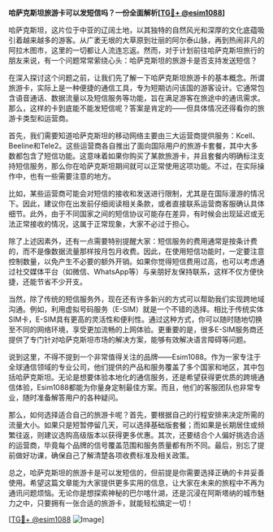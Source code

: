 **哈萨克斯坦旅游卡可以发短信吗？一份全面解析[[TG💪+ @esim1088](https://t.me/s/esim1088)]**

哈萨克斯坦，这片位于中亚的辽阔土地，以其独特的自然风光和深厚的文化底蕴吸引着越来越多的游客。从广袤无垠的大草原到壮丽的阿尔泰山脉，再到热闹非凡的阿拉木图市，这里的一切都让人流连忘返。然而，对于计划前往哈萨克斯坦旅行的朋友来说，有一个问题常常萦绕心头：哈萨克斯坦的旅游卡是否支持发送短信？

在深入探讨这个问题之前，让我们先了解一下哈萨克斯坦旅游卡的基本概念。所谓旅游卡，实际上是一种便捷的通信工具，专为短期访问该国的游客设计。它通常包含语音通话、数据流量以及短信服务等功能，旨在满足游客在旅途中的通讯需求。那么，这样的卡到底能不能发短信呢？答案是肯定的——但具体情况还得看你的旅游卡类型和运营商。

首先，我们需要知道哈萨克斯坦的移动网络主要由三大运营商提供服务：Kcell、Beeline和Tele2。这些运营商各自推出了面向国际用户的旅游卡套餐，其中大多数都包含了短信功能。这意味着如果你购买了某款旅游卡，并且套餐内明确标注支持短信服务，那么你在哈萨克斯坦期间就可以正常使用这项功能。不过，在实际操作中，也有一些需要注意的地方。

比如，某些运营商可能会对短信的接收和发送进行限制，尤其是在国际漫游的情况下。因此，建议你在出发前仔细阅读相关条款，或者直接联系运营商客服确认具体细节。此外，由于不同国家之间的短信协议可能存在差异，有时候会出现延迟或无法正常接收的情况，这属于正常现象，大家不必过于担心。

除了上述因素外，还有一点需要特别提醒大家：短信服务的费用通常是按条计费的，而不是像数据流量那样按月包月收费。因此，在使用短信功能时，一定要注意控制数量，以免产生不必要的额外开销。如果你觉得短信费用过高，也可以考虑通过社交媒体平台（如微信、WhatsApp等）与亲朋好友保持联系，这样不仅方便快捷，还能节省不少开支。

当然，除了传统的短信服务外，现在还有许多新兴的方式可以帮助我们实现跨地域沟通。例如，利用虚拟号码服务（E-SIM）就是一个不错的选择。相比于传统实体SIM卡，E-SIM具有更高的灵活性和便利性。通过这种方式，你可以随时随地切换至不同的网络环境，享受更加流畅的上网体验。更重要的是，很多E-SIM服务商还提供了专门针对哈萨克斯坦市场的解决方案，能够有效解决语言障碍等问题。

说到这里，不得不提到一个非常值得关注的品牌——Esim1088。作为一家专注于全球通信领域的专业公司，他们提供的产品和服务覆盖了多个国家和地区，其中包括哈萨克斯坦。无论是想要体验本地化的通信服务，还是希望获得更优质的跨境通信体验，Esim1088都能为你量身定制最佳方案。而且，他们的客服团队也非常专业，随时准备解答用户的各种疑问。

那么，如何选择适合自己的旅游卡呢？首先，要根据自己的行程安排来决定所需的流量大小。如果只是短暂停留几天，可以选择基础版套餐；而如果是长期居住或频繁往返，则建议选购高级版本以获得更多优惠。其次，还要结合个人偏好挑选合适的运营商，毕竟每个品牌的信号覆盖范围和服务质量都有所不同。最后，别忘了提前做好功课，确保自己了解清楚各项收费标准及相关政策。

总之，哈萨克斯坦的旅游卡是可以发短信的，但前提是你需要选择正确的卡并妥善使用。希望这篇文章能为大家提供更多实用的信息，让大家在未来的旅程中不再为通讯问题烦恼。无论你是想探索神秘的巴尔喀什湖，还是沉浸在阿斯塔纳的城市魅力之中，只要拥有一张合适的旅游卡，就能轻松搞定一切！

[[TG💪+ @esim1088](https://t.me/s/esim1088) ![Image](https://i.postimg.cc/4NQfJmqS/Snipaste-2025-05-13-00-14-12.png)]